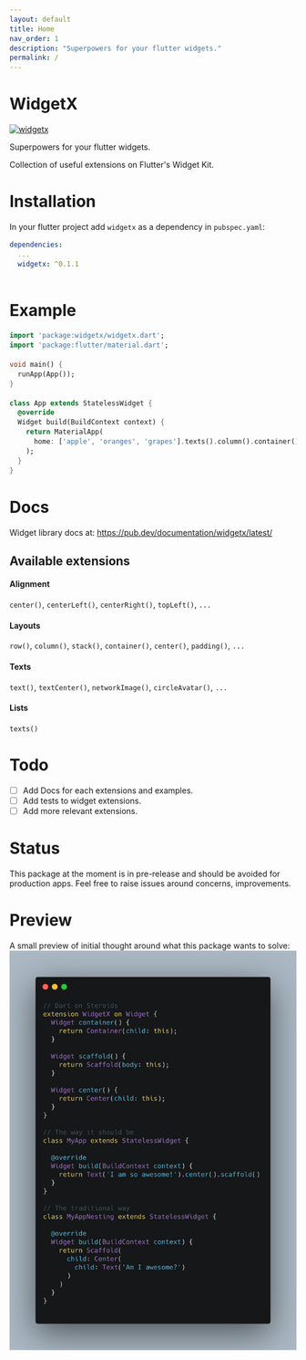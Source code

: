 ```yaml
---
layout: default
title: Home
nav_order: 1
description: "Superpowers for your flutter widgets."
permalink: /
---
```


# WidgetX
[![widgetx](https://img.shields.io/pub/v/widgetx?label=widgetx)](https://pub.dev/packages/widgetx)

Superpowers for your flutter widgets.

Collection of useful extensions on Flutter's Widget Kit.

# Installation

In your flutter project add `widgetx` as a dependency in `pubspec.yaml`:

```yml
dependencies:
  ...
  widgetx: ^0.1.1
    
```

# Example

```dart
import 'package:widgetx/widgetx.dart';
import 'package:flutter/material.dart';

void main() {
  runApp(App());
}

class App extends StatelessWidget {
  @override
  Widget build(BuildContext context) {
    return MaterialApp(
      home: ['apple', 'oranges', 'grapes'].texts().column().container(),
    );
  }
}
```

# Docs
Widget library docs at: https://pub.dev/documentation/widgetx/latest/

## Available extensions

#### Alignment

`center()`, `centerLeft()`, `centerRight()`, `topLeft()`, `...`

#### Layouts
`row()`, `column()`, `stack()`, `container()`, `center()`, `padding()`, `...`

#### Texts
`text()`, `textCenter()`, `networkImage()`, `circleAvatar()`, `...`

#### Lists
`texts()`

# Todo
- [ ] Add Docs for each extensions and examples.
- [ ] Add tests to widget extensions.
- [ ] Add more relevant extensions.

# Status
This package at the moment is in pre-release and should be avoided for production apps.
Feel free to raise issues around concerns, improvements.

# Preview
A small preview of initial thought around what this package wants to solve:
![](https://raw.githubusercontent.com/ishaan1995/widgetx/master/art/carbon.png "Concept of Widget Extensions")
